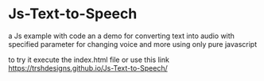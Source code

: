 # Js-Text-to-Speech
a Js example with code an a demo for converting text into audio with specified parameter for changing voice and more using only pure javascript

to try it execute the index.html file or use this link
 https://trshdesigns.github.io/Js-Text-to-Speech/
